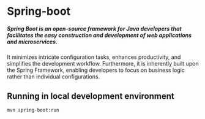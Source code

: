 # Spring-boot

##### Spring Boot is an open-source framework for Java developers that facilitates the easy construction and development of web applications and microservices. 
It minimizes intricate configuration tasks, enhances productivity, and simplifies the development workflow. Furthermore, 
it is inherently built upon the Spring Framework, enabling developers to focus on business logic rather than individual configurations.

## Running in local development environment

```
mvn spring-boot:run
```




